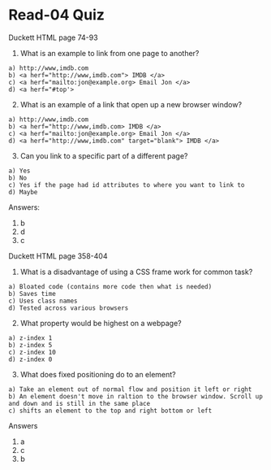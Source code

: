 # Read-04 Quiz

Duckett HTML page 74-93 

1. What is an example to link from one page to another? 
~~~ 
a) http://www,imdb.com 
b) <a herf="http://www,imdb.com"> IMDB </a>
c) <a herf="mailto:jon@example.org> Email Jon </a> 
d) <a herf="#top'> 
~~~  

2. What is an example of a link that open up a new browser window? 
~~~ 
a) http://www,imdb.com 
b) <a herf="http://www,imdb.com> IMDB </a>
c) <a herf="mailto:jon@example.org> Email Jon </a> 
d) <a herf="http://www,imdb.com" target="blank"> IMDB </a> 
~~~

3. Can you link to a specific part of a different page? 
~~~
a) Yes 
b) No 
c) Yes if the page had id attributes to where you want to link to 
d) Maybe 
~~~ 

Answers: 
1) b 
2) d 
3) c 

Duckett HTML page 358-404 

1) What is a disadvantage of using a CSS frame work for common task? 
~~~ 
a) Bloated code (contains more code then what is needed) 
b) Saves time 
c) Uses class names
d) Tested across various browsers 
~~~ 

2) What property would be highest on a webpage? 
~~~ 
a) z-index 1 
b) z-index 5 
c) z-index 10 
d) z-index 0 
~~~ 

3) What does fixed positioning do to an element? 
~~~ 
a) Take an element out of normal flow and position it left or right 
b) An element doesn't move in raltion to the browser window. Scroll up and down and is still in the same place 
c) shifts an element to the top and right bottom or left 
~~~ 

Answers 
1) a 
2) c 
3) b 



